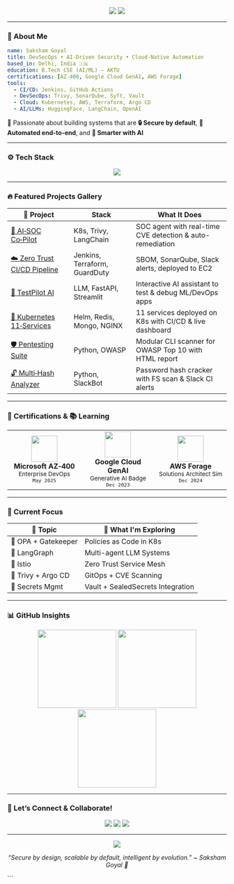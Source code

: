 
<!-- 💫 Saksham Goyal GitHub Profile - Elegant Portfolio Edition -->

<!-- HEADER -->
<div align="center">

<img src="https://capsule-render.vercel.app/api?type=waving&color=gradient&height=260&section=header&text=Saksham%20Goyal%20👨‍💻&fontSize=50&fontColor=ffffff" />

<img src="https://readme-typing-svg.demolab.com?font=Fira+Code&weight=500&pause=1000&color=00ADB5&center=true&vCenter=true&width=650&lines=Final+Year+B.Tech+%7C+DevSecOps+Engineer+%7C+LLM+Security+Builder;Zero+Trust+Cloud-Native+Pipelines+%7C+Automation+First+Mindset;Let%E2%80%99s+Secure+and+Automate+the+Future!+%F0%9F%94%91" />

</div>

---

### 🧠 About Me

```yaml
name: Saksham Goyal
title: DevSecOps • AI-Driven Security • Cloud-Native Automation
based_in: Delhi, India 🇮🇳
education: B.Tech CSE (AI/ML) – AKTU
certifications: [AZ-400, Google Cloud GenAI, AWS Forage]
tools:
  - CI/CD: Jenkins, GitHub Actions
  - DevSecOps: Trivy, SonarQube, Syft, Vault
  - Cloud: Kubernetes, AWS, Terraform, Argo CD
  - AI/LLMs: HuggingFace, LangChain, OpenAI
````

💬 Passionate about building systems that are
**🔒 Secure by default**, **🚀 Automated end-to-end**, and **🧠 Smarter with AI**

---

### ⚙️ Tech Stack

<p align="center">
  <img src="https://skillicons.dev/icons?i=python,bash,linux,docker,kubernetes,terraform,aws,azure,jenkins,git,github,fastapi,streamlit,vscode,pytorch,nginx,postman" />
</p>

---

### 🔥 Featured Projects Gallery

| 💎 Project                                                                     | Stack                         | What It Does                                              |
| ------------------------------------------------------------------------------ | ----------------------------- | --------------------------------------------------------- |
| [🔐 AI‑SOC Co‑Pilot](https://github.com/sakshamgoyal01/ai-soc-copilot)         | K8s, Trivy, LangChain         | SOC agent with real-time CVE detection & auto-remediation |
| [☁️ Zero Trust CI/CD Pipeline](https://github.com/sakshamgoyal01)              | Jenkins, Terraform, GuardDuty | SBOM, SonarQube, Slack alerts, deployed to EC2            |
| [🧪 TestPilot AI](https://github.com/sakshamgoyal01/testpilot-ai)              | LLM, FastAPI, Streamlit       | Interactive AI assistant to test & debug ML/DevOps apps   |
| [🐳 Kubernetes 11‑Services](https://github.com/sakshamgoyal01/k8s-11-services) | Helm, Redis, Mongo, NGINX     | 11 services deployed on K8s with CI/CD & live dashboard   |
| [🛡️ Pentesting Suite](https://github.com/sakshamgoyal01)                      | Python, OWASP                 | Modular CLI scanner for OWASP Top 10 with HTML report     |
| [🔓 Multi‑Hash Analyzer](https://github.com/sakshamgoyal01)                    | Python, SlackBot              | Password hash cracker with FS scan & Slack CI alerts      |

---

### 📜 Certifications & 📚 Learning

<div align="center">

<table>
  <tr>
    <td align="center" width="190">
      <img src="https://cdn-icons-png.flaticon.com/512/732/732221.png" width="60"/><br>
      <strong>Microsoft AZ‑400</strong><br>
      <sub>Enterprise DevOps</sub><br>
      <sup><code>May 2025</code></sup>
    </td>
    <td align="center" width="190">
      <img src="https://cdn-icons-png.flaticon.com/512/6124/6124995.png" width="60"/><br>
      <strong>Google Cloud GenAI</strong><br>
      <sub>Generative AI Badge</sub><br>
      <sup><code>Dec 2023</code></sup>
    </td>
    <td align="center" width="190">
      <img src="https://cdn-icons-png.flaticon.com/512/919/919825.png" width="60"/><br>
      <strong>AWS Forage</strong><br>
      <sub>Solutions Architect Sim</sub><br>
      <sup><code>Dec 2024</code></sup>
    </td>
  </tr>
</table>

</div>

---

### 🧠 Current Focus

| 📘 Topic            | 🚀 What I'm Exploring             |
| ------------------- | --------------------------------- |
| 🔐 OPA + Gatekeeper | Policies as Code in K8s           |
| 🤖 LangGraph        | Multi-agent LLM Systems           |
| 🧱 Istio            | Zero Trust Service Mesh           |
| 🧪 Trivy + Argo CD  | GitOps + CVE Scanning             |
| 🔁 Secrets Mgmt     | Vault + SealedSecrets Integration |

---

### 📊 GitHub Insights

<div align="center">

<img src="https://github-readme-stats.vercel.app/api?username=sakshamgoyal01&show_icons=true&theme=gradient&hide_border=true&count_private=true" height="180px" />
<img src="https://streak-stats.demolab.com/?user=sakshamgoyal01&theme=gradient&hide_border=true" height="180px" />
<img src="https://github-readme-stats.vercel.app/api/top-langs/?username=sakshamgoyal01&layout=compact&theme=gradient&hide_border=true" height="180px" />

</div>

---

### 💌 Let’s Connect & Collaborate!

<p align="center">
  <a href="mailto:sakshamgoyal0301@gmail.com"><img src="https://img.shields.io/badge/Email-%23D14836?style=for-the-badge&logo=gmail&logoColor=white"/></a>
  <a href="https://www.linkedin.com/in/saksham-goyal-ab3a1817b/"><img src="https://img.shields.io/badge/LinkedIn-%230077B5?style=for-the-badge&logo=linkedin&logoColor=white"/></a>
  <a href="https://github.com/sakshamgoyal01"><img src="https://img.shields.io/badge/GitHub-%23121011?style=for-the-badge&logo=github&logoColor=white"/></a>
</p>

---

<div align="center">

<img src="https://capsule-render.vercel.app/api?type=waving&color=gradient&height=120&section=footer"/>

<i>“Secure by design, scalable by default, intelligent by evolution.”</i> <i>\~ Saksham Goyal 🚀</i>

</div>
```

